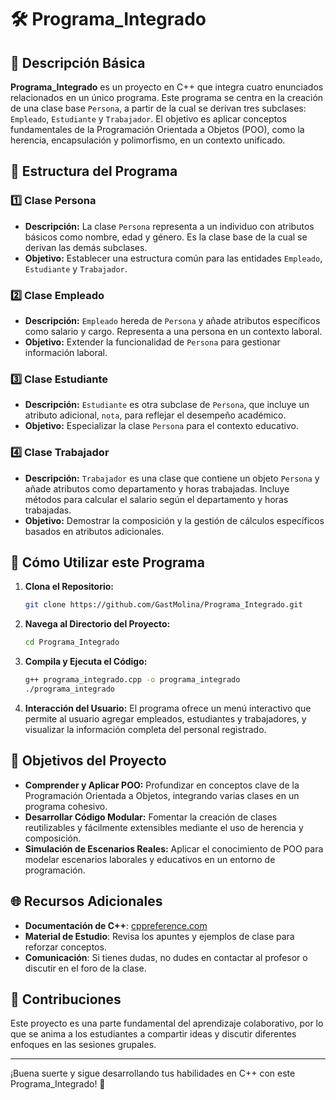 # 🛠️ Programa_Integrado

## 📜 Descripción Básica

**Programa_Integrado** es un proyecto en C++ que integra cuatro enunciados relacionados en un único programa. Este programa se centra en la creación de una clase base `Persona`, a partir de la cual se derivan tres subclases: `Empleado`, `Estudiante` y `Trabajador`. El objetivo es aplicar conceptos fundamentales de la Programación Orientada a Objetos (POO), como la herencia, encapsulación y polimorfismo, en un contexto unificado.

## 📂 Estructura del Programa

### 1️⃣ **Clase Persona**
   - **Descripción:** La clase `Persona` representa a un individuo con atributos básicos como nombre, edad y género. Es la clase base de la cual se derivan las demás subclases.
   - **Objetivo:** Establecer una estructura común para las entidades `Empleado`, `Estudiante` y `Trabajador`.

### 2️⃣ **Clase Empleado**
   - **Descripción:** `Empleado` hereda de `Persona` y añade atributos específicos como salario y cargo. Representa a una persona en un contexto laboral.
   - **Objetivo:** Extender la funcionalidad de `Persona` para gestionar información laboral.

### 3️⃣ **Clase Estudiante**
   - **Descripción:** `Estudiante` es otra subclase de `Persona`, que incluye un atributo adicional, `nota`, para reflejar el desempeño académico.
   - **Objetivo:** Especializar la clase `Persona` para el contexto educativo.

### 4️⃣ **Clase Trabajador**
   - **Descripción:** `Trabajador` es una clase que contiene un objeto `Persona` y añade atributos como departamento y horas trabajadas. Incluye métodos para calcular el salario según el departamento y horas trabajadas.
   - **Objetivo:** Demostrar la composición y la gestión de cálculos específicos basados en atributos adicionales.

## 🚀 **Cómo Utilizar este Programa**

1. **Clona el Repositorio:**
   ```bash
   git clone https://github.com/GastMolina/Programa_Integrado.git
2. **Navega al Directorio del Proyecto:**
    ```bash
   cd Programa_Integrado
3. **Compila y Ejecuta el Código:**
    ```bash
    g++ programa_integrado.cpp -o programa_integrado
    ./programa_integrado
4. **Interacción del Usuario:**
    El programa ofrece un menú interactivo que permite al usuario agregar empleados, estudiantes y trabajadores, y visualizar la información completa del personal registrado.

## 🎯 **Objetivos del Proyecto**
- **Comprender y Aplicar POO:** Profundizar en conceptos clave de la Programación Orientada a Objetos, integrando varias clases en un programa cohesivo.
- **Desarrollar Código Modular:** Fomentar la creación de clases reutilizables y fácilmente extensibles mediante el uso de herencia y composición.
- **Simulación de Escenarios Reales:** Aplicar el conocimiento de POO para modelar escenarios laborales y educativos en un entorno de programación.

## 🌐 Recursos Adicionales
- **Documentación de C++**: [cppreference.com](https://en.cppreference.com/w/)
- **Material de Estudio**: Revisa los apuntes y ejemplos de clase para reforzar conceptos.
- **Comunicación**: Si tienes dudas, no dudes en contactar al profesor o discutir en el foro de la clase.

## 🤝 Contribuciones
Este proyecto es una parte fundamental del aprendizaje colaborativo, por lo que se anima a los estudiantes a compartir ideas y discutir diferentes enfoques en las sesiones grupales.

---
¡Buena suerte y sigue desarrollando tus habilidades en C++ con este Programa_Integrado! 🎉